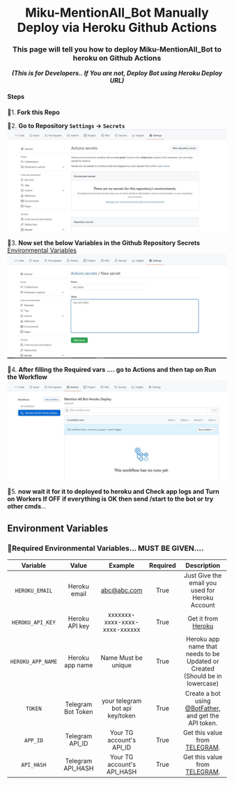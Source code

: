 <div align="center">
<h1>Miku-MentionAll_Bot Manually Deploy via Heroku Github Actions</h1>
<h3>This page will tell you how to deploy Miku-MentionAll_Bot to heroku on Github Actions</h3><i><b>(This is for Developers.. If You are not, Deploy Bot using Heroku Deploy URL)</b></i>
</div>

#### Steps

🎈1. **Fork this Repo**

🎈2. **Go to Repository `Settings` -> `Secrets`**
    ![Secrets](assets/step-01.jpg)
    
🎈3. **Now set the below Variables in the Github Repository Secrets**
    [Environmental Variables](#environment-variables)![Secrets](assets/step-02.jpg)   
    
🎈4. **After filling the Required vars .... go to Actions and then tap on Run the Workflow**
    ![Actions](assets/step-03.jpg)   

🎉5. **now wait it for it to deployed to heroku and Check app logs and Turn on Workers If OFF** **if everything is OK then send /start to the bot or try other cmds**...


## Environment Variables

### 🔴Required Environmental Variables... MUST BE GIVEN....

| Variable | Value | Example | Required | Description |
| :---: | :---: | :---: | :---: | :---: |
| `HEROKU_EMAIL` | Heroku email | abc@abc.com | True | Just Give the email you used for Heroku Account|
| `HEROKU_API_KEY` | Heroku API key | xxxxxxx-xxxx-xxxx-xxxx-xxxxxx | True | Get it from [Heroku](https://dashboard.heroku.com/account/applications/authorizations/new) |
| `HEROKU_APP_NAME` | Heroku app name | Name Must be unique | True | Heroku app name that needs to be Updated or Created (Should be in lowercase) |
| `TOKEN` | Telegram Bot Token | your telegram bot api key/token | True | Create a bot using [@BotFather](https://telegram.dog/BotFather), and get the  API token. |
| `APP_ID` | Telegram API_ID | Your TG account's API_ID | True | Get this value from [TELEGRAM](https://my.telegram.org/apps). |
| `API_HASH` | Telegram API_HASH | Your TG account's API_HASH | True | Get this value from [TELEGRAM](https://my.telegram.org/apps). |
